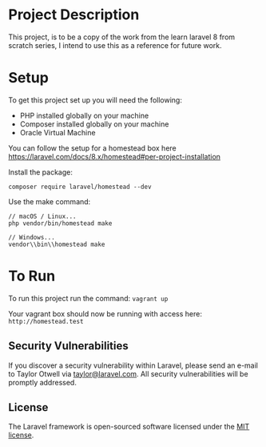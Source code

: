 # Project Description
This project, is to be a copy of the work from the learn laravel 8 from scratch series, I intend to use this as a reference for future work. 

# Setup 
To get this project set up you will need the following:

- PHP installed globally on your machine
- Composer installed globally on your machine
- Oracle Virtual Machine

You can follow the setup for a homestead box here https://laravel.com/docs/8.x/homestead#per-project-installation 

Install the package:

`composer require laravel/homestead --dev`

Use the make command:

```
// macOS / Linux...
php vendor/bin/homestead make

// Windows...
vendor\\bin\\homestead make
```

# To Run
To run this project run the command: `vagrant up`

Your vagrant box should now be running with access here:
`http://homestead.test`

## Security Vulnerabilities

If you discover a security vulnerability within Laravel, please send an e-mail to Taylor Otwell via [taylor@laravel.com](mailto:taylor@laravel.com). All security vulnerabilities will be promptly addressed.

## License

The Laravel framework is open-sourced software licensed under the [MIT license](https://opensource.org/licenses/MIT).
